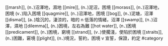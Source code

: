 [[marsh]], (n．)沼澤地，濕地 
[[mire]], (n．)泥沼，困境 
[[morass]], (n．)沼澤地，困境 (v．)陷入困境 
[[quagmire]], (n．)沼澤地，困境 
[[bog]], (n．)泥塘，沼澤 
[[dismal]], (a．)陰沉的，淒涼的，暗的 n 低落的情緒，沼澤 
[[swamp]], (n．)沼澤，濕地 
[[dilemma]], (n．)困境，左右為難 
[[hot water]], (n．)困境 
[[predicament]], (n．)困境，窮境 
[[strand]], (v．)使擱淺，使陷於困境 
[[straits]], (n．)困難，窘境 
[[plight]], (n．)境況，誓約，困境 v 宣誓，保證，約定 
#category
